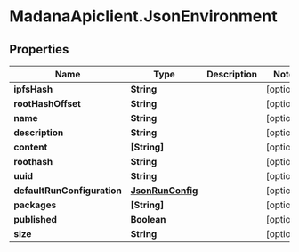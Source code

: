 # MadanaApiclient.JsonEnvironment

## Properties

Name | Type | Description | Notes
------------ | ------------- | ------------- | -------------
**ipfsHash** | **String** |  | [optional] 
**rootHashOffset** | **String** |  | [optional] 
**name** | **String** |  | [optional] 
**description** | **String** |  | [optional] 
**content** | **[String]** |  | [optional] 
**roothash** | **String** |  | [optional] 
**uuid** | **String** |  | [optional] 
**defaultRunConfiguration** | [**JsonRunConfig**](JsonRunConfig.md) |  | [optional] 
**packages** | **[String]** |  | [optional] 
**published** | **Boolean** |  | [optional] 
**size** | **String** |  | [optional] 


